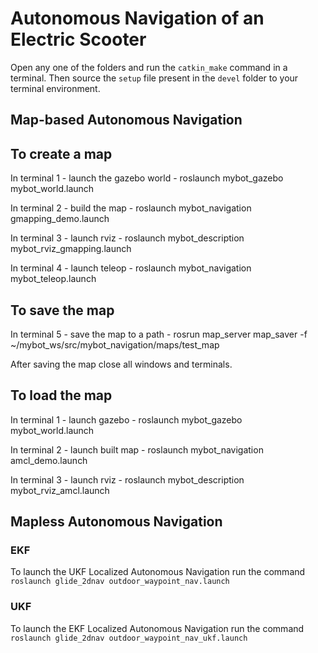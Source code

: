 # Autonomous Navigation of an Electric Scooter
Open any one of the folders and run the `catkin_make` command in a terminal. Then source the `setup` file present in the `devel` folder to your terminal environment. 

## Map-based Autonomous Navigation
## To create a map
In terminal 1 - launch the gazebo world - roslaunch mybot_gazebo mybot_world.launch

In terminal 2 - build the map - roslaunch mybot_navigation gmapping_demo.launch

In terminal 3 - launch rviz - roslaunch mybot_description mybot_rviz_gmapping.launch

In terminal 4 - launch teleop - roslaunch mybot_navigation mybot_teleop.launch

## To save the map
In terminal 5 - save the map to a path - rosrun map_server map_saver -f ~/mybot_ws/src/mybot_navigation/maps/test_map

After saving the map close all windows and terminals.

## To load the map
In terminal 1 - launch gazebo - roslaunch mybot_gazebo mybot_world.launch

In terminal 2 - launch built map - roslaunch mybot_navigation amcl_demo.launch

In terminal 3 - launch rviz - roslaunch mybot_description mybot_rviz_amcl.launch

## Mapless Autonomous Navigation
### EKF
To launch the UKF Localized Autonomous Navigation run the command `roslaunch glide_2dnav outdoor_waypoint_nav.launch`
### UKF
To launch the EKF Localized Autonomous Navigation run the command `roslaunch glide_2dnav outdoor_waypoint_nav_ukf.launch`

